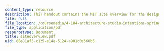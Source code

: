 ```yaml
---
content_type: resource
description: This handout contains the MIT site overview for the design project.
file: null
file_location: /coursemedia/4-104-architecture-studio-intentions-spring-2005/00e81af5c125e14e5124a901d0e560b5_siteoverview.pdf
file_type: application/pdf
resourcetype: Document
title: siteoverview.pdf
uid: 00e81af5-c125-e14e-5124-a901d0e560b5
---
```

